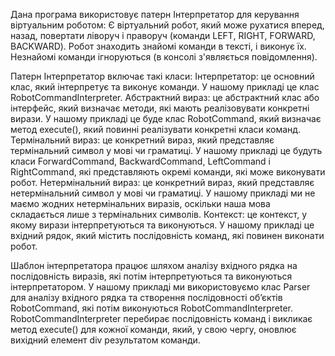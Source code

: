 Дана програма використовує патерн  Інтерпретатор для керування віртуальним роботом:
Є віртуальний робот, який може рухатися вперед, назад, повертати ліворуч і праворуч (команди LEFT, RIGHT, FORWARD, BACKWARD). Робот знаходить знайомі команди в тексті, і виконує їх. Незнайомі команди ігноруються (в консолі з'являється повідомлення).

Патерн Інтерпретатор включає такі класи:
Інтерпретатор: це основний клас, який інтерпретує та виконує команди. У нашому прикладі це клас RobotCommandInterpreter.
Абстрактний вираз: це абстрактний клас або інтерфейс, який визначає методи, які мають реалізовувати конкретні вирази. У нашому прикладі це буде клас RobotCommand, який визначає метод execute(), який повинні реалізувати конкретні класи команд.
Термінальний вираз: це конкретний вираз, який представляє термінальний символ у мові чи граматиці. У нашому прикладі це будуть класи ForwardCommand, BackwardCommand, LeftCommand і RightCommand, які представляють окремі команди, які може виконувати робот.
Нетермінальний вираз: це конкретний вираз, який представляє нетермінальний символ у мові чи граматиці. У нашому прикладі ми не маємо жодних нетермінальних виразів, оскільки наша мова складається лише з термінальних символів.
Контекст: це контекст, у якому вирази інтерпретуються та виконуються. У нашому прикладі це вхідний рядок, який містить послідовність команд, які повинен виконати робот.

Шаблон інтерпретатора працює шляхом аналізу вхідного рядка на послідовність виразів, які потім інтерпретуються та виконуються інтерпретатором. У нашому прикладі ми використовуємо клас Parser для аналізу вхідного рядка та створення послідовності об’єктів RobotCommand, які потім виконуються RobotCommandInterpreter. RobotCommandInterpreter перебирає послідовність команд і викликає метод execute() для кожної команди, який, у свою чергу, оновлює вихідний елемент div результатом команди.
